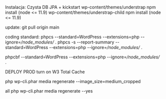 Instalacja:
Czysta DB
JPA + kickstart
wp-content/themes/understrap npm install (node <= 11.9)
wp-content/themes/understrap-child npm install (node <= 11.9)

update:
git pull origin main

coding standard:
phpcs --standard=WordPress --extensions=php --ignore=*/node_modules/* .
phpcs -s --report-summary --standard=WordPress --extensions=php --ignore=*/node_modules/* .

phpcbf --standard=WordPress --extensions=php --ignore=*/node_modules/* .


DEPLOY PROD
turn on W3 Total Cache

php wp-cli.phar media regenerate --image_size=medium_cropped

all
php wp-cli.phar media regenerate --yes